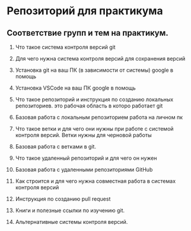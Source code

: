 # Репозиторий для практикума
## Соответствие групп и тем на практикум.

1. Что такое система контроля версий
git 
2. Для чего нужна система контроля версий
для сохранения версий
3. Установка git на ваш ПК (в зависимости от системы)
google в помощь
4. Установка VSCode на ваш ПК
google в помощь
5. Что такое репозиторий и инструкция по созданию локальных репозиториев.
это рабочая область в которо работает git
6. Базовая работа с локальным репозиторием
работа на личном пк 
7. Что такое ветки и для чего они нужны при работе с системой контроля версий.
Ветки нужны для черновой работы 
8. Базовая работа с ветками в git.
9. Что такое удаленный репозиторий и для чего он нужен

10. Базовая работа с удаленными репозиториями GitHub

11. Как строится и для чего нужна совместная работа в системах контроля версий
12. Инструкция по созданию pull request
13. Книги и полезные ссылки по изучению git.
14. Альтернативные системы контроля версий.
